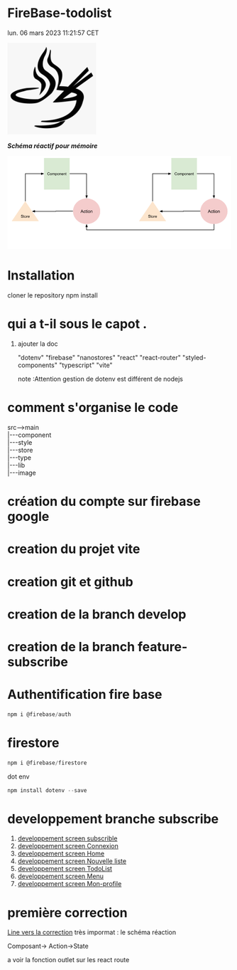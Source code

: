# FireBase-todolist

lun. 06 mars 2023 11:21:57 CET

<img src="./src/image/Firebase-todolist.png" alt="Logo projet Firebase todo list" width="200"/>

**_Schéma réactif pour mémoire_**

![Schéma réactif pour mémoire](./doc/image/Nanostores.png)

# Installation

cloner le repository
npm install

# qui a t-il sous le capot .

1. ajouter la doc

   "dotenv"
   "firebase"
   "nanostores"
   "react"
   "react-router"
   "styled-components"
   "typescript"
   "vite"

   note :Attention gestion de dotenv est différent de nodejs

# comment s'organise le code

src-->main  
|---component  
 |---style  
 |---store  
|---type  
|---lib  
|---image

# création du compte sur firebase google

# creation du projet vite

# creation git et github

# creation de la branch develop

# creation de la branch feature-subscribe

# Authentification fire base

```js
npm i @firebase/auth
```

# firestore

```js
npm i @firebase/firestore
```

dot env

```js
npm install dotenv --save
```

# developpement branche subscribe

1. [developpement screen subscrible](./doc/screen-subscribe.md)
1. [developpement screen Connexion](./doc/screen-connexion.md)
1. [developpement screen Home](./doc/screen-Home.md)
1. [developpement screen Nouvelle liste](./doc/screen-NewList.md)
1. [developpement screen TodoList](./doc/screen-TodoList.md)
1. [developpement screen Menu](./doc/screen-Menu.md)
1. [developpement screen Mon-profile](./doc/screen-user-profile.md)

# première correction

[Line vers la correction](https://github.com/Djeg/formation-react/tree/session-projet/06-03-23/10-03-23)
très impormat : le schéma réaction

Composant-> Action->State

a voir la fonction outlet sur les react route
